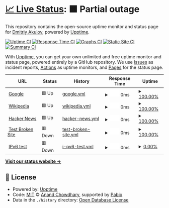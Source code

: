 # [📈 Live Status](https://jimaek.github.io/upptime-gp): <!--live status--> **🟧 Partial outage**

This repository contains the open-source uptime monitor and status page for [Dmitriy Akulov](https://dakulov.com), powered by [Upptime](https://github.com/upptime/upptime).

[![Uptime CI](https://github.com/jimaek/upptime-gp/workflows/Uptime%20CI/badge.svg)](https://github.com/jimaek/upptime-gp/actions?query=workflow%3A%22Uptime+CI%22)
[![Response Time CI](https://github.com/jimaek/upptime-gp/workflows/Response%20Time%20CI/badge.svg)](https://github.com/jimaek/upptime-gp/actions?query=workflow%3A%22Response+Time+CI%22)
[![Graphs CI](https://github.com/jimaek/upptime-gp/workflows/Graphs%20CI/badge.svg)](https://github.com/jimaek/upptime-gp/actions?query=workflow%3A%22Graphs+CI%22)
[![Static Site CI](https://github.com/jimaek/upptime-gp/workflows/Static%20Site%20CI/badge.svg)](https://github.com/jimaek/upptime-gp/actions?query=workflow%3A%22Static+Site+CI%22)
[![Summary CI](https://github.com/jimaek/upptime-gp/workflows/Summary%20CI/badge.svg)](https://github.com/jimaek/upptime-gp/actions?query=workflow%3A%22Summary+CI%22)

With [Upptime](https://upptime.js.org), you can get your own unlimited and free uptime monitor and status page, powered entirely by a GitHub repository. We use [Issues](https://github.com/jimaek/upptime-gp/issues) as incident reports, [Actions](https://github.com/jimaek/upptime-gp/actions) as uptime monitors, and [Pages](https://jimaek.github.io/upptime-gp) for the status page.

<!--start: status pages-->
<!-- This summary is generated by Upptime (https://github.com/upptime/upptime) -->
<!-- Do not edit this manually, your changes will be overwritten -->
<!-- prettier-ignore -->
| URL | Status | History | Response Time | Uptime |
| --- | ------ | ------- | ------------- | ------ |
| <img alt="" src="https://icons.duckduckgo.com/ip3/www.google.com.ico" height="13"> [Google](https://www.google.com) | 🟩 Up | [google.yml](https://github.com/jimaek/upptime-gp/commits/HEAD/history/google.yml) | <details><summary><img alt="Response time graph" src="./graphs/google/response-time-week.png" height="20"> 0ms</summary><br><a href="https://jimaek.github.io/upptime-gp/history/google"><img alt="Response time 102" src="https://img.shields.io/endpoint?url=https%3A%2F%2Fraw.githubusercontent.com%2Fjimaek%2Fupptime-gp%2FHEAD%2Fapi%2Fgoogle%2Fresponse-time.json"></a><br><a href="https://jimaek.github.io/upptime-gp/history/google"><img alt="24-hour response time 0" src="https://img.shields.io/endpoint?url=https%3A%2F%2Fraw.githubusercontent.com%2Fjimaek%2Fupptime-gp%2FHEAD%2Fapi%2Fgoogle%2Fresponse-time-day.json"></a><br><a href="https://jimaek.github.io/upptime-gp/history/google"><img alt="7-day response time 0" src="https://img.shields.io/endpoint?url=https%3A%2F%2Fraw.githubusercontent.com%2Fjimaek%2Fupptime-gp%2FHEAD%2Fapi%2Fgoogle%2Fresponse-time-week.json"></a><br><a href="https://jimaek.github.io/upptime-gp/history/google"><img alt="30-day response time 102" src="https://img.shields.io/endpoint?url=https%3A%2F%2Fraw.githubusercontent.com%2Fjimaek%2Fupptime-gp%2FHEAD%2Fapi%2Fgoogle%2Fresponse-time-month.json"></a><br><a href="https://jimaek.github.io/upptime-gp/history/google"><img alt="1-year response time 102" src="https://img.shields.io/endpoint?url=https%3A%2F%2Fraw.githubusercontent.com%2Fjimaek%2Fupptime-gp%2FHEAD%2Fapi%2Fgoogle%2Fresponse-time-year.json"></a></details> | <details><summary><a href="https://jimaek.github.io/upptime-gp/history/google">100.00%</a></summary><a href="https://jimaek.github.io/upptime-gp/history/google"><img alt="All-time uptime 100.00%" src="https://img.shields.io/endpoint?url=https%3A%2F%2Fraw.githubusercontent.com%2Fjimaek%2Fupptime-gp%2FHEAD%2Fapi%2Fgoogle%2Fuptime.json"></a><br><a href="https://jimaek.github.io/upptime-gp/history/google"><img alt="24-hour uptime 100.00%" src="https://img.shields.io/endpoint?url=https%3A%2F%2Fraw.githubusercontent.com%2Fjimaek%2Fupptime-gp%2FHEAD%2Fapi%2Fgoogle%2Fuptime-day.json"></a><br><a href="https://jimaek.github.io/upptime-gp/history/google"><img alt="7-day uptime 100.00%" src="https://img.shields.io/endpoint?url=https%3A%2F%2Fraw.githubusercontent.com%2Fjimaek%2Fupptime-gp%2FHEAD%2Fapi%2Fgoogle%2Fuptime-week.json"></a><br><a href="https://jimaek.github.io/upptime-gp/history/google"><img alt="30-day uptime 100.00%" src="https://img.shields.io/endpoint?url=https%3A%2F%2Fraw.githubusercontent.com%2Fjimaek%2Fupptime-gp%2FHEAD%2Fapi%2Fgoogle%2Fuptime-month.json"></a><br><a href="https://jimaek.github.io/upptime-gp/history/google"><img alt="1-year uptime 100.00%" src="https://img.shields.io/endpoint?url=https%3A%2F%2Fraw.githubusercontent.com%2Fjimaek%2Fupptime-gp%2FHEAD%2Fapi%2Fgoogle%2Fuptime-year.json"></a></details>
| <img alt="" src="https://icons.duckduckgo.com/ip3/en.wikipedia.org.ico" height="13"> [Wikipedia](https://en.wikipedia.org) | 🟩 Up | [wikipedia.yml](https://github.com/jimaek/upptime-gp/commits/HEAD/history/wikipedia.yml) | <details><summary><img alt="Response time graph" src="./graphs/wikipedia/response-time-week.png" height="20"> 0ms</summary><br><a href="https://jimaek.github.io/upptime-gp/history/wikipedia"><img alt="Response time 375" src="https://img.shields.io/endpoint?url=https%3A%2F%2Fraw.githubusercontent.com%2Fjimaek%2Fupptime-gp%2FHEAD%2Fapi%2Fwikipedia%2Fresponse-time.json"></a><br><a href="https://jimaek.github.io/upptime-gp/history/wikipedia"><img alt="24-hour response time 0" src="https://img.shields.io/endpoint?url=https%3A%2F%2Fraw.githubusercontent.com%2Fjimaek%2Fupptime-gp%2FHEAD%2Fapi%2Fwikipedia%2Fresponse-time-day.json"></a><br><a href="https://jimaek.github.io/upptime-gp/history/wikipedia"><img alt="7-day response time 0" src="https://img.shields.io/endpoint?url=https%3A%2F%2Fraw.githubusercontent.com%2Fjimaek%2Fupptime-gp%2FHEAD%2Fapi%2Fwikipedia%2Fresponse-time-week.json"></a><br><a href="https://jimaek.github.io/upptime-gp/history/wikipedia"><img alt="30-day response time 375" src="https://img.shields.io/endpoint?url=https%3A%2F%2Fraw.githubusercontent.com%2Fjimaek%2Fupptime-gp%2FHEAD%2Fapi%2Fwikipedia%2Fresponse-time-month.json"></a><br><a href="https://jimaek.github.io/upptime-gp/history/wikipedia"><img alt="1-year response time 375" src="https://img.shields.io/endpoint?url=https%3A%2F%2Fraw.githubusercontent.com%2Fjimaek%2Fupptime-gp%2FHEAD%2Fapi%2Fwikipedia%2Fresponse-time-year.json"></a></details> | <details><summary><a href="https://jimaek.github.io/upptime-gp/history/wikipedia">100.00%</a></summary><a href="https://jimaek.github.io/upptime-gp/history/wikipedia"><img alt="All-time uptime 100.00%" src="https://img.shields.io/endpoint?url=https%3A%2F%2Fraw.githubusercontent.com%2Fjimaek%2Fupptime-gp%2FHEAD%2Fapi%2Fwikipedia%2Fuptime.json"></a><br><a href="https://jimaek.github.io/upptime-gp/history/wikipedia"><img alt="24-hour uptime 100.00%" src="https://img.shields.io/endpoint?url=https%3A%2F%2Fraw.githubusercontent.com%2Fjimaek%2Fupptime-gp%2FHEAD%2Fapi%2Fwikipedia%2Fuptime-day.json"></a><br><a href="https://jimaek.github.io/upptime-gp/history/wikipedia"><img alt="7-day uptime 100.00%" src="https://img.shields.io/endpoint?url=https%3A%2F%2Fraw.githubusercontent.com%2Fjimaek%2Fupptime-gp%2FHEAD%2Fapi%2Fwikipedia%2Fuptime-week.json"></a><br><a href="https://jimaek.github.io/upptime-gp/history/wikipedia"><img alt="30-day uptime 100.00%" src="https://img.shields.io/endpoint?url=https%3A%2F%2Fraw.githubusercontent.com%2Fjimaek%2Fupptime-gp%2FHEAD%2Fapi%2Fwikipedia%2Fuptime-month.json"></a><br><a href="https://jimaek.github.io/upptime-gp/history/wikipedia"><img alt="1-year uptime 100.00%" src="https://img.shields.io/endpoint?url=https%3A%2F%2Fraw.githubusercontent.com%2Fjimaek%2Fupptime-gp%2FHEAD%2Fapi%2Fwikipedia%2Fuptime-year.json"></a></details>
| <img alt="" src="https://icons.duckduckgo.com/ip3/news.ycombinator.com.ico" height="13"> [Hacker News](https://news.ycombinator.com) | 🟩 Up | [hacker-news.yml](https://github.com/jimaek/upptime-gp/commits/HEAD/history/hacker-news.yml) | <details><summary><img alt="Response time graph" src="./graphs/hacker-news/response-time-week.png" height="20"> 0ms</summary><br><a href="https://jimaek.github.io/upptime-gp/history/hacker-news"><img alt="Response time 414" src="https://img.shields.io/endpoint?url=https%3A%2F%2Fraw.githubusercontent.com%2Fjimaek%2Fupptime-gp%2FHEAD%2Fapi%2Fhacker-news%2Fresponse-time.json"></a><br><a href="https://jimaek.github.io/upptime-gp/history/hacker-news"><img alt="24-hour response time 0" src="https://img.shields.io/endpoint?url=https%3A%2F%2Fraw.githubusercontent.com%2Fjimaek%2Fupptime-gp%2FHEAD%2Fapi%2Fhacker-news%2Fresponse-time-day.json"></a><br><a href="https://jimaek.github.io/upptime-gp/history/hacker-news"><img alt="7-day response time 0" src="https://img.shields.io/endpoint?url=https%3A%2F%2Fraw.githubusercontent.com%2Fjimaek%2Fupptime-gp%2FHEAD%2Fapi%2Fhacker-news%2Fresponse-time-week.json"></a><br><a href="https://jimaek.github.io/upptime-gp/history/hacker-news"><img alt="30-day response time 414" src="https://img.shields.io/endpoint?url=https%3A%2F%2Fraw.githubusercontent.com%2Fjimaek%2Fupptime-gp%2FHEAD%2Fapi%2Fhacker-news%2Fresponse-time-month.json"></a><br><a href="https://jimaek.github.io/upptime-gp/history/hacker-news"><img alt="1-year response time 414" src="https://img.shields.io/endpoint?url=https%3A%2F%2Fraw.githubusercontent.com%2Fjimaek%2Fupptime-gp%2FHEAD%2Fapi%2Fhacker-news%2Fresponse-time-year.json"></a></details> | <details><summary><a href="https://jimaek.github.io/upptime-gp/history/hacker-news">100.00%</a></summary><a href="https://jimaek.github.io/upptime-gp/history/hacker-news"><img alt="All-time uptime 100.00%" src="https://img.shields.io/endpoint?url=https%3A%2F%2Fraw.githubusercontent.com%2Fjimaek%2Fupptime-gp%2FHEAD%2Fapi%2Fhacker-news%2Fuptime.json"></a><br><a href="https://jimaek.github.io/upptime-gp/history/hacker-news"><img alt="24-hour uptime 100.00%" src="https://img.shields.io/endpoint?url=https%3A%2F%2Fraw.githubusercontent.com%2Fjimaek%2Fupptime-gp%2FHEAD%2Fapi%2Fhacker-news%2Fuptime-day.json"></a><br><a href="https://jimaek.github.io/upptime-gp/history/hacker-news"><img alt="7-day uptime 100.00%" src="https://img.shields.io/endpoint?url=https%3A%2F%2Fraw.githubusercontent.com%2Fjimaek%2Fupptime-gp%2FHEAD%2Fapi%2Fhacker-news%2Fuptime-week.json"></a><br><a href="https://jimaek.github.io/upptime-gp/history/hacker-news"><img alt="30-day uptime 99.84%" src="https://img.shields.io/endpoint?url=https%3A%2F%2Fraw.githubusercontent.com%2Fjimaek%2Fupptime-gp%2FHEAD%2Fapi%2Fhacker-news%2Fuptime-month.json"></a><br><a href="https://jimaek.github.io/upptime-gp/history/hacker-news"><img alt="1-year uptime 99.99%" src="https://img.shields.io/endpoint?url=https%3A%2F%2Fraw.githubusercontent.com%2Fjimaek%2Fupptime-gp%2FHEAD%2Fapi%2Fhacker-news%2Fuptime-year.json"></a></details>
| <img alt="" src="https://icons.duckduckgo.com/ip3/thissitedoesnotexist.koj.co.ico" height="13"> [Test Broken Site](https://thissitedoesnotexist.koj.co) | 🟥 Down | [test-broken-site.yml](https://github.com/jimaek/upptime-gp/commits/HEAD/history/test-broken-site.yml) | <details><summary><img alt="Response time graph" src="./graphs/test-broken-site/response-time-week.png" height="20"> 0ms</summary><br><a href="https://jimaek.github.io/upptime-gp/history/test-broken-site"><img alt="Response time 0" src="https://img.shields.io/endpoint?url=https%3A%2F%2Fraw.githubusercontent.com%2Fjimaek%2Fupptime-gp%2FHEAD%2Fapi%2Ftest-broken-site%2Fresponse-time.json"></a><br><a href="https://jimaek.github.io/upptime-gp/history/test-broken-site"><img alt="24-hour response time 0" src="https://img.shields.io/endpoint?url=https%3A%2F%2Fraw.githubusercontent.com%2Fjimaek%2Fupptime-gp%2FHEAD%2Fapi%2Ftest-broken-site%2Fresponse-time-day.json"></a><br><a href="https://jimaek.github.io/upptime-gp/history/test-broken-site"><img alt="7-day response time 0" src="https://img.shields.io/endpoint?url=https%3A%2F%2Fraw.githubusercontent.com%2Fjimaek%2Fupptime-gp%2FHEAD%2Fapi%2Ftest-broken-site%2Fresponse-time-week.json"></a><br><a href="https://jimaek.github.io/upptime-gp/history/test-broken-site"><img alt="30-day response time 0" src="https://img.shields.io/endpoint?url=https%3A%2F%2Fraw.githubusercontent.com%2Fjimaek%2Fupptime-gp%2FHEAD%2Fapi%2Ftest-broken-site%2Fresponse-time-month.json"></a><br><a href="https://jimaek.github.io/upptime-gp/history/test-broken-site"><img alt="1-year response time 0" src="https://img.shields.io/endpoint?url=https%3A%2F%2Fraw.githubusercontent.com%2Fjimaek%2Fupptime-gp%2FHEAD%2Fapi%2Ftest-broken-site%2Fresponse-time-year.json"></a></details> | <details><summary><a href="https://jimaek.github.io/upptime-gp/history/test-broken-site">100.00%</a></summary><a href="https://jimaek.github.io/upptime-gp/history/test-broken-site"><img alt="All-time uptime 100.00%" src="https://img.shields.io/endpoint?url=https%3A%2F%2Fraw.githubusercontent.com%2Fjimaek%2Fupptime-gp%2FHEAD%2Fapi%2Ftest-broken-site%2Fuptime.json"></a><br><a href="https://jimaek.github.io/upptime-gp/history/test-broken-site"><img alt="24-hour uptime 100.00%" src="https://img.shields.io/endpoint?url=https%3A%2F%2Fraw.githubusercontent.com%2Fjimaek%2Fupptime-gp%2FHEAD%2Fapi%2Ftest-broken-site%2Fuptime-day.json"></a><br><a href="https://jimaek.github.io/upptime-gp/history/test-broken-site"><img alt="7-day uptime 100.00%" src="https://img.shields.io/endpoint?url=https%3A%2F%2Fraw.githubusercontent.com%2Fjimaek%2Fupptime-gp%2FHEAD%2Fapi%2Ftest-broken-site%2Fuptime-week.json"></a><br><a href="https://jimaek.github.io/upptime-gp/history/test-broken-site"><img alt="30-day uptime 100.00%" src="https://img.shields.io/endpoint?url=https%3A%2F%2Fraw.githubusercontent.com%2Fjimaek%2Fupptime-gp%2FHEAD%2Fapi%2Ftest-broken-site%2Fuptime-month.json"></a><br><a href="https://jimaek.github.io/upptime-gp/history/test-broken-site"><img alt="1-year uptime 100.00%" src="https://img.shields.io/endpoint?url=https%3A%2F%2Fraw.githubusercontent.com%2Fjimaek%2Fupptime-gp%2FHEAD%2Fapi%2Ftest-broken-site%2Fuptime-year.json"></a></details>
| <img alt="" src="https://icons.duckduckgo.com/ip3/null.ico" height="13"> [IPv6 test](forwardemail.net) | 🟥 Down | [i-pv6-test.yml](https://github.com/jimaek/upptime-gp/commits/HEAD/history/i-pv6-test.yml) | <details><summary><img alt="Response time graph" src="./graphs/i-pv6-test/response-time-week.png" height="20"> 0ms</summary><br><a href="https://jimaek.github.io/upptime-gp/history/i-pv6-test"><img alt="Response time 144" src="https://img.shields.io/endpoint?url=https%3A%2F%2Fraw.githubusercontent.com%2Fjimaek%2Fupptime-gp%2FHEAD%2Fapi%2Fi-pv6-test%2Fresponse-time.json"></a><br><a href="https://jimaek.github.io/upptime-gp/history/i-pv6-test"><img alt="24-hour response time 0" src="https://img.shields.io/endpoint?url=https%3A%2F%2Fraw.githubusercontent.com%2Fjimaek%2Fupptime-gp%2FHEAD%2Fapi%2Fi-pv6-test%2Fresponse-time-day.json"></a><br><a href="https://jimaek.github.io/upptime-gp/history/i-pv6-test"><img alt="7-day response time 0" src="https://img.shields.io/endpoint?url=https%3A%2F%2Fraw.githubusercontent.com%2Fjimaek%2Fupptime-gp%2FHEAD%2Fapi%2Fi-pv6-test%2Fresponse-time-week.json"></a><br><a href="https://jimaek.github.io/upptime-gp/history/i-pv6-test"><img alt="30-day response time 144" src="https://img.shields.io/endpoint?url=https%3A%2F%2Fraw.githubusercontent.com%2Fjimaek%2Fupptime-gp%2FHEAD%2Fapi%2Fi-pv6-test%2Fresponse-time-month.json"></a><br><a href="https://jimaek.github.io/upptime-gp/history/i-pv6-test"><img alt="1-year response time 144" src="https://img.shields.io/endpoint?url=https%3A%2F%2Fraw.githubusercontent.com%2Fjimaek%2Fupptime-gp%2FHEAD%2Fapi%2Fi-pv6-test%2Fresponse-time-year.json"></a></details> | <details><summary><a href="https://jimaek.github.io/upptime-gp/history/i-pv6-test">0.00%</a></summary><a href="https://jimaek.github.io/upptime-gp/history/i-pv6-test"><img alt="All-time uptime 95.13%" src="https://img.shields.io/endpoint?url=https%3A%2F%2Fraw.githubusercontent.com%2Fjimaek%2Fupptime-gp%2FHEAD%2Fapi%2Fi-pv6-test%2Fuptime.json"></a><br><a href="https://jimaek.github.io/upptime-gp/history/i-pv6-test"><img alt="24-hour uptime 0.00%" src="https://img.shields.io/endpoint?url=https%3A%2F%2Fraw.githubusercontent.com%2Fjimaek%2Fupptime-gp%2FHEAD%2Fapi%2Fi-pv6-test%2Fuptime-day.json"></a><br><a href="https://jimaek.github.io/upptime-gp/history/i-pv6-test"><img alt="7-day uptime 0.00%" src="https://img.shields.io/endpoint?url=https%3A%2F%2Fraw.githubusercontent.com%2Fjimaek%2Fupptime-gp%2FHEAD%2Fapi%2Fi-pv6-test%2Fuptime-week.json"></a><br><a href="https://jimaek.github.io/upptime-gp/history/i-pv6-test"><img alt="30-day uptime 18.76%" src="https://img.shields.io/endpoint?url=https%3A%2F%2Fraw.githubusercontent.com%2Fjimaek%2Fupptime-gp%2FHEAD%2Fapi%2Fi-pv6-test%2Fuptime-month.json"></a><br><a href="https://jimaek.github.io/upptime-gp/history/i-pv6-test"><img alt="1-year uptime 93.23%" src="https://img.shields.io/endpoint?url=https%3A%2F%2Fraw.githubusercontent.com%2Fjimaek%2Fupptime-gp%2FHEAD%2Fapi%2Fi-pv6-test%2Fuptime-year.json"></a></details>

<!--end: status pages-->

[**Visit our status website →**](https://jimaek.github.io/upptime-gp)

## 📄 License

- Powered by: [Upptime](https://github.com/upptime/upptime)
- Code: [MIT](./LICENSE) © [Anand Chowdhary](https://anandchowdhary.com), supported by [Pabio](https://pabio.com)
- Data in the `./history` directory: [Open Database License](https://opendatacommons.org/licenses/odbl/1-0/)
